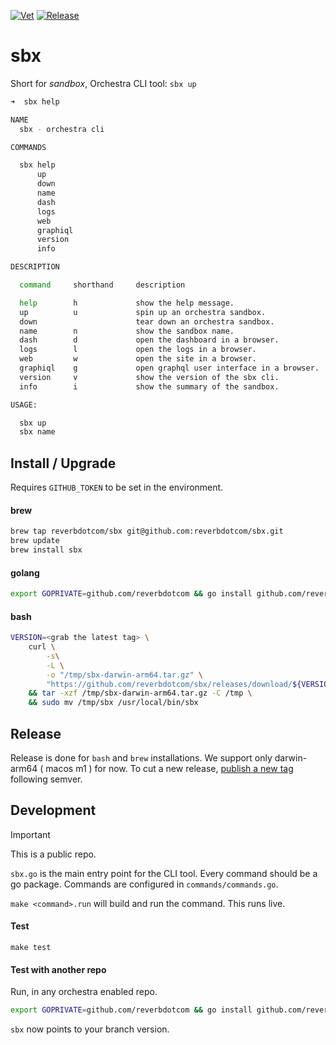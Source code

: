 [![Vet](https://github.com/reverbdotcom/sbx/actions/workflows/vet.yaml/badge.svg)](https://github.com/reverbdotcom/sbx/actions/workflows/vet.yaml)
[![Release](https://github.com/reverbdotcom/sbx/actions/workflows/release.yml/badge.svg)](https://github.com/reverbdotcom/sbx/actions/workflows/release.yml)

# sbx
Short for _sandbox_, Orchestra CLI tool: `sbx up`

```bash
➜  sbx help

NAME
  sbx - orchestra cli

COMMANDS

  sbx help
      up
      down
      name
      dash
      logs
      web
      graphiql
      version
      info

DESCRIPTION

  command     shorthand     description

  help        h             show the help message.
  up          u             spin up an orchestra sandbox.
  down                      tear down an orchestra sandbox.
  name        n             show the sandbox name.
  dash        d             open the dashboard in a browser.
  logs        l             open the logs in a browser.
  web         w             open the site in a browser.
  graphiql    g             open graphql user interface in a browser.
  version     v             show the version of the sbx cli.
  info        i             show the summary of the sandbox.

USAGE:

  sbx up
  sbx name
```


## Install / Upgrade

Requires `GITHUB_TOKEN` to be set in the environment.

#### brew

```bash
brew tap reverbdotcom/sbx git@github.com:reverbdotcom/sbx.git
brew update
brew install sbx
```

#### golang

```bash
export GOPRIVATE=github.com/reverbdotcom && go install github.com/reverbdotcom/sbx@main
```

#### bash

```bash
VERSION=<grab the latest tag> \
    curl \
        -s\
        -L \
        -o "/tmp/sbx-darwin-arm64.tar.gz" \
        "https://github.com/reverbdotcom/sbx/releases/download/${VERSION}/sbx-darwin-arm64.tar.gz" \
    && tar -xzf /tmp/sbx-darwin-arm64.tar.gz -C /tmp \
    && sudo mv /tmp/sbx /usr/local/bin/sbx
```
## Release

Release is done for `bash` and `brew` installations. We support only darwin-arm64 ( macos m1 ) for now.
To cut a new release, [publish a new tag](https://github.com/reverbdotcom/sbx/releases) following semver.

## Development

> [!IMPORTANT]
> This is a public repo.


`sbx.go` is the main entry point for the CLI tool.
Every command should be a go package. Commands are
configured in `commands/commands.go`.


`make <command>.run` will build and run the command.
This runs live.

#### Test
`make test`

#### Test with another repo

Run, in any orchestra enabled repo.

```bash
export GOPRIVATE=github.com/reverbdotcom && go install github.com/reverbdotcom/sbx@your-test-branch
```

`sbx` now points to your branch version.
